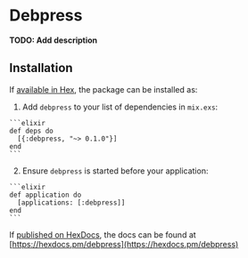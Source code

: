 # Debpress

**TODO: Add description**

## Installation

If [available in Hex](https://hex.pm/docs/publish), the package can be installed as:

  1. Add `debpress` to your list of dependencies in `mix.exs`:

    ```elixir
    def deps do
      [{:debpress, "~> 0.1.0"}]
    end
    ```

  2. Ensure `debpress` is started before your application:

    ```elixir
    def application do
      [applications: [:debpress]]
    end
    ```

If [published on HexDocs](https://hex.pm/docs/tasks#hex_docs), the docs can
be found at [https://hexdocs.pm/debpress](https://hexdocs.pm/debpress)

